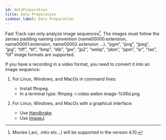 ```yaml
---
id: dataPreparation
title: Data Preparation
sidebar_label: Data Preparation
---
```


Fast Track can only analyze image sequences[^1]. The images must follow the
zeroes padding naming convention (name00000.extension,
name00001.extension, name00002.extension …). “pgm”, “png”, “jpeg”,
“jpg”, “tiff”, “tif”, “bmp”, “dib”, “jpe”, “jp2”, “webp”, “pbm”, “ppm”,
“sr”, “ras”, “tif” image formats are supported.

If you have a recording in a video format, you need to convert it into
an image sequence:

1.  For Linux, Windows, and MacOs in command lines:

    -   Install ffmpeg.
    -   In a terminal type: ffmpeg -i video.webm image-%06d.png

2.  For Linux, Windows, and MacOs with a  graphical interface:

    -   Use [Handbrake](https://handbrake.fr/).
    -   Use [ImageJ](https://imagej.nih.gov/ij/download.html).

[^1]: Movies (.avi, .mkv etc...) will be supported in the version 4.10.
